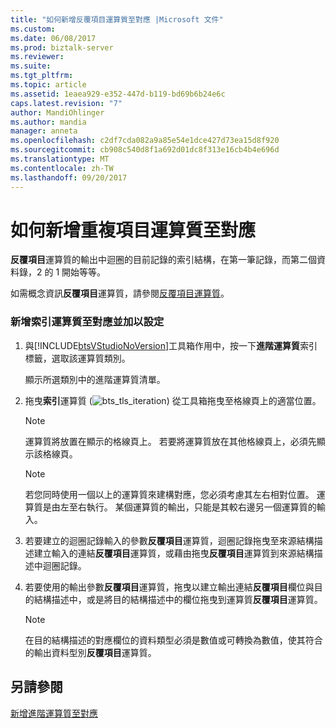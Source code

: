 ```yaml
---
title: "如何新增反覆項目運算質至對應 |Microsoft 文件"
ms.custom: 
ms.date: 06/08/2017
ms.prod: biztalk-server
ms.reviewer: 
ms.suite: 
ms.tgt_pltfrm: 
ms.topic: article
ms.assetid: 1eaea929-e352-447d-b119-bd69b6b24e6c
caps.latest.revision: "7"
author: MandiOhlinger
ms.author: mandia
manager: anneta
ms.openlocfilehash: c2df7cda082a9a85e54e1dce427d73ea15d8f920
ms.sourcegitcommit: cb908c540d8f1a692d01dc8f313e16cb4b4e696d
ms.translationtype: MT
ms.contentlocale: zh-TW
ms.lasthandoff: 09/20/2017
---
```

# <a name="how-to-add-iteration-functoids-to-a-map"></a>如何新增重複項目運算質至對應
**反覆項目**運算質的輸出中迴圈的目前記錄的索引結構，在第一筆記錄，而第二個資料錄，2 的 1 開始等等。  
  
 如需概念資訊**反覆項目**運算質，請參閱[反覆項目運算質](../core/iteration-functoid.md)。  
  
### <a name="to-add-the-index-functoid-to-a-map-and-configure-it"></a>新增索引運算質至對應並加以設定  
  
1.  與[!INCLUDE[btsVStudioNoVersion](../includes/btsvstudionoversion-md.md)]工具箱作用中，按一下**進階運算質**索引標籤，選取該運算質類別。  
  
     顯示所選類別中的進階運算質清單。  
  
2.  拖曳**索引**運算質 (![](../core/media/bts-tls-iteration.gif "bts_tls_iteration")) 從工具箱拖曳至格線頁上的適當位置。  
  
    > [!NOTE]
    >  運算質將放置在顯示的格線頁上。 若要將運算質放在其他格線頁上，必須先顯示該格線頁。  
  
    > [!NOTE]
    >  若您同時使用一個以上的運算質來建構對應，您必須考慮其左右相對位置。 運算質是由左至右執行。 某個運算質的輸出，只能是其較右邊另一個運算質的輸入。  
  
3.  若要建立的迴圈記錄輸入的參數**反覆項目**運算質，迴圈記錄拖曳至來源結構描述建立輸入的連結**反覆項目**運算質，或藉由拖曳**反覆項目**運算質到來源結構描述中迴圈記錄。  
  
4.  若要使用的輸出參數**反覆項目**運算質，拖曳以建立輸出連結**反覆項目**欄位與目的結構描述中，或是將目的結構描述中的欄位拖曳到運算質**反覆項目**運算質。  
  
    > [!NOTE]
    >  在目的結構描述的對應欄位的資料類型必須是數值或可轉換為數值，使其符合的輸出資料型別**反覆項目**運算質。  
  
## <a name="see-also"></a>另請參閱  
 [新增進階運算質至對應](../core/adding-advanced-functoids-to-a-map.md)
